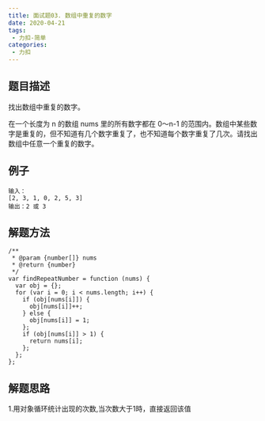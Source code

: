 ```yaml
---
title: 面试题03. 数组中重复的数字
date: 2020-04-21
tags:
 - 力扣-简单
categories: 
 - 力扣
---
```


## 题目描述
找出数组中重复的数字。

在一个长度为 n 的数组 nums 里的所有数字都在 0～n-1 的范围内。数组中某些数字是重复的，但不知道有几个数字重复了，也不知道每个数字重复了几次。请找出数组中任意一个重复的数字。

## 例子
```
输入：
[2, 3, 1, 0, 2, 5, 3]
输出：2 或 3 
```

## 解题方法

```
/**
 * @param {number[]} nums
 * @return {number}
 */
var findRepeatNumber = function (nums) {
  var obj = {};
  for (var i = 0; i < nums.length; i++) {
    if (obj[nums[i]]) {
      obj[nums[i]]++;
    } else {
      obj[nums[i]] = 1;
    };
    if (obj[nums[i]] > 1) {
      return nums[i];
    };
  };
};
```
## 解题思路
1.用对象循环统计出现的次数,当次数大于1時，直接返回该值